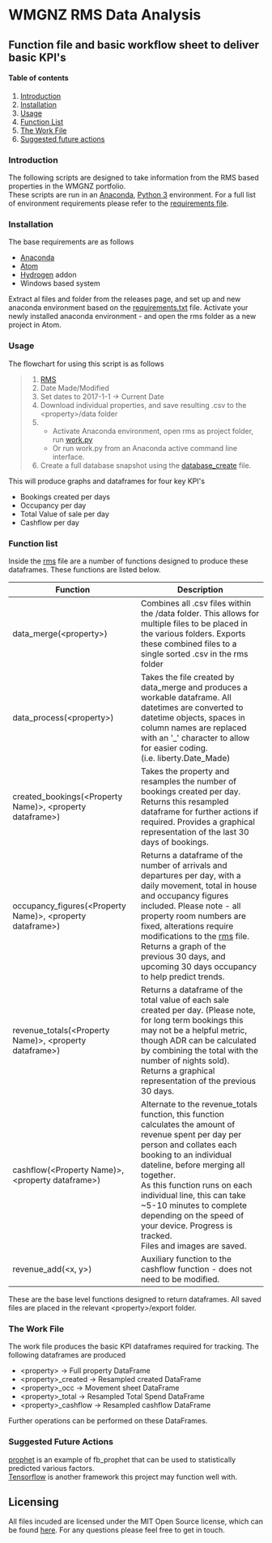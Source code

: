 # WMGNZ RMS Data Analysis

## Function file and basic workflow sheet to deliver basic KPI's


#### Table of contents

1. [Introduction](#introduction)
2. [Installation](#installation)
3. [Usage](#usage)
4. [Function List](#function-list)
5. [The Work File](#the-work-file)
6. [Suggested future actions](#suggested-future-actions)

### Introduction
The following scripts are designed to take information from the RMS based properties in the WMGNZ portfolio.<br>These scripts are run in an [Anaconda](https://anaconda.org), [Python 3](https://python.org) environment.
For a full list of environment requirements please refer to the [requirements file](requirements.txt).

### Installation

The base requirements are as follows
- [Anaconda](https://anaconda.org)
- [Atom](https://atom.io)
- [Hydrogen](https://atom.io/packages/hydrogen) addon
- Windows based system

Extract al files and folder from the releases page, and set up and new anaconda environment based on the [requirements.txt](requirements.txt) file.
Activate your newly installed anaconda environment - and open the rms folder as a new project in Atom.

### Usage

The flowchart for using this script is as follows
> 1. [RMS](https://app.rmscloud.com/Login)
> 2. Date Made/Modified
> 3. Set dates to 2017-1-1 -> Current Date
> 4. Download individual properties, and save resulting .csv to the \<property\>/data folder
> 5. - Activate Anaconda environment, open rms as project folder, run [work.py](work.py)
>    - Or run work.py from an Anaconda active command line interface.
> 6. Create a full database snapshot using the [database_create](database_create.py) file.

This will produce graphs and dataframes for four key KPI's
- Bookings created per days
- Occupancy per day
- Total Value of sale per day
- Cashflow per day

### Function list

Inside the [rms](rms.py) file are a number of functions designed to produce these dataframes. These functions are listed below.

__Function__ | __Description__
-|-
data_merge(\<property\>)|Combines all .csv files within the <property>/data folder. This allows for multiple files to be placed in the various folders. Exports these combined files to a single sorted .csv in the rms folder
data_process(\<property\>)|Takes the file created by data_merge and produces a workable dataframe. All datetimes are converted to datetime objects, spaces in column names are replaced with an '_' character to allow for easier coding.<br> (i.e. liberty.Date_Made)
created_bookings(\<Property Name)\>, \<property dataframe\>)|Takes the property and resamples the number of bookings created per day. Returns this resampled dataframe for further actions if required. Provides a graphical representation of the last 30 days of bookings.
occupancy_figures(\<Property Name)\>, \<property dataframe\>)|Returns a dataframe of the number of arrivals and departures per day, with a daily movement, total in house and occupancy figures included. Please note - all property room numbers are fixed, alterations require modifications to the [rms](rms.py) file. <br>Returns a graph of the previous 30 days, and upcoming 30 days occupancy to help predict trends.
revenue_totals(\<Property Name)\>, \<property dataframe\>)|Returns a dataframe of the total value of each sale created per day. (Please note, for long term bookings this may not be a helpful metric, though ADR can be calculated by combining the total with the number of nights sold).<br>Returns a graphical representation of the previous 30 days.
cashflow(\<Property Name)\>, \<property dataframe\>)|Alternate to the revenue_totals function, this function calculates the amount of revenue spent per day per person and collates each booking to an individual dateline, before merging all together. <br>As this function runs on each individual line, this can take ~5-10 minutes to complete depending on the speed of your device. Progress is tracked. <br> Files and images are saved.
revenue_add(\<x, y\>)|Auxiliary function to the cashflow function - does not need to be modified.

These are the base level functions designed to return dataframes. All saved files are placed in the relevant \<property\>/export folder.

### The Work File

The work file produces the basic KPI dataframes required for tracking. The following dataframes are produced
- \<property\> &rarr; Full property DataFrame
- \<property\>_created &rarr; Resampled created DataFrame
- \<property\>_occ &rarr; Movement sheet DataFrame
- \<property\>_total &rarr; Resampled Total Spend DataFrame
- \<property\>_cashflow &rarr; Resampled cashflow DataFrame

Further operations can be performed on these DataFrames.

### Suggested Future Actions
[prophet](prophet.py) is an example of fb_prophet that can be used to statistically predicted various factors.<br>[Tensorflow](https://www.tensorflow.org/) is another framework this project may function well with.

## Licensing
All files incuded are licensed under the MIT Open Source license, which can be found [here](license.md). For any questions please feel free to get in touch.
